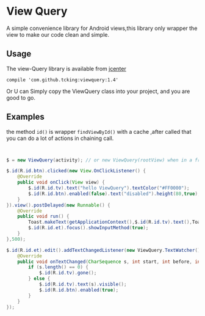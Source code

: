 # View Query

A simple convenience library for Android views,this library only wrapper the view to make our code clean and simple.
 
 ## Usage
 
 The view-Query library is available from [jcenter](http://bintray.com/bintray/jcenter)
 
 `compile 'com.github.tcking:viewquery:1.4'`
 
 Or U can Simply copy the ViewQuery class into your project,  and you are good to go.
 
 ## Examples
 
 the method `id()` is wrapper `findViewById()` with a cache ,after called that you can do a lot of actions in chaining call.
 
 ``` java
 
 
 $ = new ViewQuery(activity); // or new ViewQuery(rootView) when in a fragment or inflate a view
 
 $.id(R.id.btn).clicked(new View.OnClickListener() {
     @Override
     public void onClick(View view) {
         $.id(R.id.tv).text("hello ViewQuery").textColor("#FF0000");
         $.id(R.id.btn).enabled(false).text("disabled").height(80,true);
     }
 }).view().postDelayed(new Runnable() {
     @Override
     public void run() {
         Toast.makeText(getApplicationContext(),$.id(R.id.tv).text(),Toast.LENGTH_SHORT).show();
         $.id(R.id.et).focus().showInputMethod(true);
     }
 },500);

 $.id(R.id.et).edit().addTextChangedListener(new ViewQuery.TextWatcher(){
     @Override
     public void onTextChanged(CharSequence s, int start, int before, int count) {
         if (s.length() == 0) {
             $.id(R.id.tv).gone();
         } else {
             $.id(R.id.tv).text(s).visible();
             $.id(R.id.btn).enabled(true);
         }
     }
 });
         
 
 ```